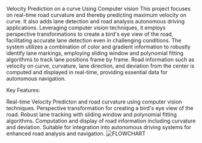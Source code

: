 Velocity Prediction on a curve Using Computer vision
This project focuses on real-time road curvature and thereby predicting maximum velocity on curve. It also adds lane detection and road analysis autonomous driving applications. Leveraging computer vision techniques, it employs perspective transformations to create a bird's eye view of the road, facilitating accurate lane detection even in challenging conditions. The system utilizes a combination of color and gradient information to robustly identify lane markings, employing sliding window and polynomial fitting algorithms to track lane positions frame by frame. Road information such as velocity on curve, curvature, lane direction, and deviation from the center is computed and displayed in real-time, providing essential data for autonomous navigation.

Key Features:

Real-time Velocity Predicton and road curvature using computer vision techniques.
Perspective transformation for creating a bird's eye view of the road.
Robust lane tracking with sliding window and polynomial fitting algorithms.
Computation and display of road information including curvature and deviation.
Suitable for integration into autonomous driving systems for enhanced road analysis and navigation.
![FLOWCHART ](https://github.com/MehvishSheikh/velocityprediction_on_curve/assets/130210811/74a9f315-d164-4bc6-8beb-02b1bbf5a7a1)

